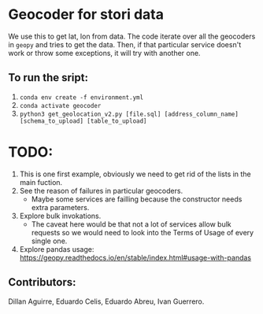 
# Geocoder for stori data

We use this to get lat, lon from data. The code iterate over all the geocoders in `geopy` and tries to get the data. Then, if that particular service doesn't work or throw some exceptions, it will try with another one. 


## To run the sript:
1. `conda env create -f environment.yml`
2. `conda activate geocoder`
3. `python3 get_geolocation_v2.py [file.sql] [address_column_name] [schema_to_upload] [table_to_upload]`


# TODO:
1. This is one first example, obviously we need to get rid of the lists in the main fuction.
2. See the reason of failures in particular geocoders.
    - Maybe some services are failling because the constructor needs extra parameters.  
3. Explore bulk invokations.
    - The caveat here would be that not a lot of services allow bulk requests so we would need to look into the Terms of Usage of every single one.
4. Explore pandas usage: https://geopy.readthedocs.io/en/stable/index.html#usage-with-pandas


## Contributors:
Dillan Aguirre, Eduardo Celis, Eduardo Abreu, Ivan Guerrero.
